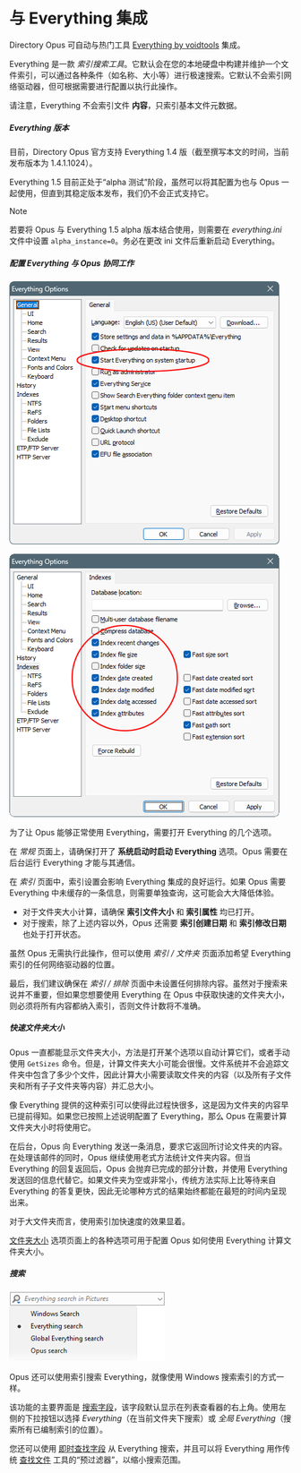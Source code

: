 # 与 Everything 集成

Directory Opus 可自动与热门工具 [Everything by voidtools](https://voidtools.com) 集成。

Everything 是一款 *索引搜索工具*。它默认会在您的本地硬盘中构建并维护一个文件索引，可以通过各种条件（如名称、大小等）进行极速搜索。它默认不会索引网络驱动器，但可根据需要进行配置以执行此操作。

请注意，Everything 不会索引文件 **内容**，只索引基本文件元数据。

##### Everything 版本

目前，Directory Opus 官方支持 Everything 1.4 版（截至撰写本文的时间，当前发布版本为 1.4.1.1024）。

Everything 1.5 目前正处于“alpha 测试”阶段，虽然可以将其配置为也与 Opus 一起使用，但直到其稳定版本发布，我们仍不会正式支持它。

> [!NOTE]
> 若要将 Opus 与 Everything 1.5 alpha 版本结合使用，则需要在 *everything.ini* 文件中设置 `alpha_instance=0`。务必在更改 ini 文件后重新启动 Everything。

##### 配置 Everything 与 Opus 协同工作

![](/Manual/images/media/13/everything_options.png)

![](/Manual/images/media/13/everything_indexes.png)

为了让 Opus 能够正常使用 Everything，需要打开 Everything 的几个选项。

在 *常规* 页面上，请确保打开了 **系统启动时启动 Everything** 选项。Opus 需要在后台运行 Everything 才能与其通信。

在 *索引* 页面中，索引设置会影响 Everything 集成的良好运行。如果 Opus 需要 Everything 中未缓存的一条信息，则需要单独查询，这可能会大大降低体验。

- 对于文件夹大小计算，请确保 **索引文件大小** 和 **索引属性** 均已打开。
- 对于搜索，除了上述内容以外，Opus 还需要 **索引创建日期** 和 **索引修改日期** 也处于打开状态。

虽然 Opus 无需执行此操作，但可以使用 *索引 / 文件夹* 页面添加希望 Everything 索引的任何网络驱动器的位置。

最后，我们建议确保在 *索引 / 排除* 页面中未设置任何排除内容。虽然对于搜索来说并不重要，但如果您想要使用 Everything 在 Opus 中获取快速的文件夹大小，则必须将所有内容都纳入索引，否则文件计数将不准确。

##### 快速文件夹大小

Opus 一直都能显示文件夹大小，方法是打开某个选项以自动计算它们，或者手动使用 `GetSizes` 命令。但是，计算文件夹大小可能会很慢。文件系统并不会追踪文件夹中包含了多少个文件，因此计算大小需要读取文件夹的内容（以及所有子文件夹和所有子子文件夹等内容）并汇总大小。

像 Everything 提供的这种索引可以使得此过程快很多，这是因为文件夹的内容早已提前得知。如果您已按照上述说明配置了 Everything，那么 Opus 在需要计算文件夹大小时将使用它。

在后台，Opus 向 Everything 发送一条消息，要求它返回所讨论文件夹的内容。在处理该邮件的同时，Opus 继续使用老式方法统计文件夹内容。但当 Everything 的回复返回后，Opus 会抛弃已完成的部分计数，并使用 Everything 发送回的信息代替它。如果文件夹为空或非常小，传统方法实际上比等待来自 Everything 的答复更快，因此无论哪种方式的结果始终都能在最短的时间内呈现出来。

对于大文件夹而言，使用索引加快速度的效果显着。

[文件夹大小](/Manual/preferences/preferences_categories/folders/folder_sizes/README.zh.md) 选项页面上的各种选项可用于配置 Opus 如何使用 Everything 计算文件夹大小。

##### 搜索

![](/Manual/images/media/13/everything_search.png)

Opus 还可以使用索引搜索 Everything，就像使用 Windows 搜索索引的方式一样。

该功能的主要界面是 [搜索字段](/Manual/basic_concepts/searching_and_filtering/windows_search.zh.md)，该字段默认显示在列表查看器的右上角。使用左侧的下拉按钮以选择 *Everything*（在当前文件夹下搜索）或 *全局 Everything*（搜索所有已编制索引的位置）。

您还可以使用 [即时查找字段](/Manual/basic_concepts/the_lister/find-as-you-type_field.zh.md) 从 Everything 搜索，并且可以将 Everything 用作传统 [查找文件](/Manual/basic_concepts/searching_and_filtering/find_files/README.zh.md) 工具的“预过滤器”，以缩小搜索范围。